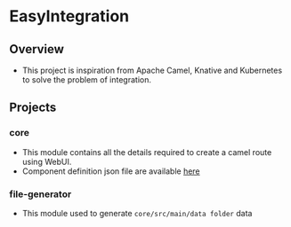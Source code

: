 # EasyIntegration

## Overview
- This project is inspiration from Apache Camel, Knative and Kubernetes to solve the problem of integration.

## Projects
### core
- This module contains all the details required to create a camel route using WebUI.
- Component definition json file are available [here](https://github.com/apache/camel/tree/main/catalog/camel-catalog/src/generated/resources/org/apache/camel/catalog/components)
### file-generator
- This module used to generate `core/src/main/data folder` data

